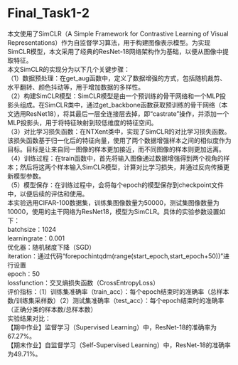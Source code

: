 # Final_Task1-2  
   本文使用了SimCLR（A Simple Framework for Contrastive Learning of Visual Representations）作为自监督学习算法，用于构建图像表示模型。为实现SimCLR模型，本文采用了经典的ResNet-18网络架构作为基础，以便从图像中提取特征。  
本文SimCLR的实现分为以下几个关键步骤：  
（1）数据预处理：在get_aug函数中，定义了数据增强的方式，包括随机裁剪、水平翻转、颜色抖动等，用于增加数据的多样性。  
（2）构建SimCLR模型：SimCLR模型是由一个预训练的骨干网络和一个MLP投影头组成。在SimCLR类中，通过get_backbone函数获取预训练的骨干网络（本文选用ResNet18），将其最后一层全连接层去掉，即“castrate”操作，并添加一个MLP投影头，用于将特征映射到较低维度的特征空间。  
（3）对比学习损失函数：在NTXent类中，实现了SimCLR的对比学习损失函数。该损失函数基于归一化后的特征向量，使用了两个数据增强样本之间的相似度作为目标。目标是让来自同一图像的样本更加接近，而不同图像的样本则更加远离。  
（4）训练过程：在train函数中，首先将输入图像通过数据增强得到两个视角的样本；然后将这两个样本输入SimCLR模型，计算对比学习损失，并通过反向传播更新模型参数。  
（5）模型保存：在训练过程中，会将每个epoch的模型保存到checkpoint文件中，以便后续的评估和使用。  
本实验选用CIFAR-100数据集，训练集图像数量为50000，测试集图像数量为10000，使用的主干网络为ResNet18，模型为SimCLR。具体的实验参数设置如下：  
batchsize：1024  
learningrate：0.001  
优化器：随机梯度下降（SGD）  
iteration：通过代码“forepochintqdm(range(start_epoch,start_epoch+50))”进行设置  
epoch：50  
lossfunction：交叉熵损失函数（CrossEntropyLoss）  
评价指标：（1）训练集准确率（train_acc）：每个epoch结束时的准确率（总样本数/训练集采样数）（2）测试集准确率（test_acc）：每个epoch结束时的准确率（正确分类的样本数/总样本数）  
实验结果对比：  
【期中作业】监督学习（Supervised Learning）中，ResNet-18的准确率为67.27%。  
【期末作业】自监督学习（Self-Supervised Learning）中，ResNet-18的准确率为49.71%。
